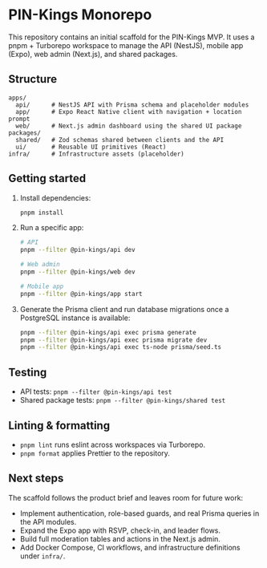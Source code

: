 # PIN-Kings Monorepo

This repository contains an initial scaffold for the PIN-Kings MVP. It uses a pnpm + Turborepo workspace to manage the API (NestJS), mobile app (Expo), web admin (Next.js), and shared packages.

## Structure

```
apps/
  api/      # NestJS API with Prisma schema and placeholder modules
  app/      # Expo React Native client with navigation + location prompt
  web/      # Next.js admin dashboard using the shared UI package
packages/
  shared/   # Zod schemas shared between clients and the API
  ui/       # Reusable UI primitives (React)
infra/      # Infrastructure assets (placeholder)
```

## Getting started

1. Install dependencies:

   ```bash
   pnpm install
   ```

2. Run a specific app:

   ```bash
   # API
   pnpm --filter @pin-kings/api dev

   # Web admin
   pnpm --filter @pin-kings/web dev

   # Mobile app
   pnpm --filter @pin-kings/app start
   ```

3. Generate the Prisma client and run database migrations once a PostgreSQL instance is available:

   ```bash
   pnpm --filter @pin-kings/api exec prisma generate
   pnpm --filter @pin-kings/api exec prisma migrate dev
   pnpm --filter @pin-kings/api exec ts-node prisma/seed.ts
   ```

## Testing

- API tests: `pnpm --filter @pin-kings/api test`
- Shared package tests: `pnpm --filter @pin-kings/shared test`

## Linting & formatting

- `pnpm lint` runs eslint across workspaces via Turborepo.
- `pnpm format` applies Prettier to the repository.

## Next steps

The scaffold follows the product brief and leaves room for future work:

- Implement authentication, role-based guards, and real Prisma queries in the API modules.
- Expand the Expo app with RSVP, check-in, and leader flows.
- Build full moderation tables and actions in the Next.js admin.
- Add Docker Compose, CI workflows, and infrastructure definitions under `infra/`.
